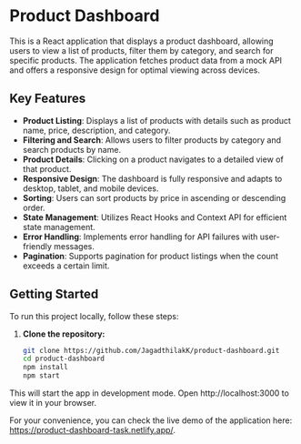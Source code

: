   # Product Dashboard

This is a React application that displays a product dashboard, allowing users to view a list of products, filter them by category, and search for specific products. The application fetches product data from a mock API and offers a responsive design for optimal viewing across devices.

## Key Features

- **Product Listing**: Displays a list of products with details such as product name, price, description, and category.
- **Filtering and Search**: Allows users to filter products by category and search products by name.
- **Product Details**: Clicking on a product navigates to a detailed view of that product.
- **Responsive Design**: The dashboard is fully responsive and adapts to desktop, tablet, and mobile devices.
- **Sorting**: Users can sort products by price in ascending or descending order.
- **State Management**: Utilizes React Hooks and Context API for efficient state management.
- **Error Handling**: Implements error handling for API failures with user-friendly messages.
- **Pagination**: Supports pagination for product listings when the count exceeds a certain limit.

## Getting Started

To run this project locally, follow these steps:

1. **Clone the repository:**
   ```bash
   git clone https://github.com/JagadthilakK/product-dashboard.git
   cd product-dashboard
   npm install
   npm start

This will start the app in development mode. Open http://localhost:3000 to view it in your browser.

For your convenience, you can check the live demo of the application here: https://product-dashboard-task.netlify.app/.
